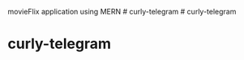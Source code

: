 movieFlix application using MERN
#   c u r l y - t e l e g r a m  
 # curly-telegram
# curly-telegram
